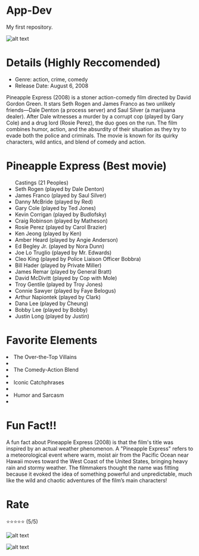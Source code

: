 # App-Dev
My first repository.

![alt text](https://flxt.tmsimg.com/assets/p176350_p_v10_an.jpg)

# Details (Highly Reccomended)
<ul>
  <li>Genre: action, crime, comedy </li>
  <li>Release Date: August 6, 2008</li>
  </ul>

Pineapple Express (2008) is a stoner action-comedy film directed by David Gordon Green. It stars Seth Rogen and James Franco as two unlikely friends—Dale Denton (a process server) and Saul Silver (a marijuana dealer). After Dale witnesses a murder by a corrupt cop (played by Gary Cole) and a drug lord (Rosie Perez), the duo goes on the run. The film combines humor, action, and the absurdity of their situation as they try to evade both the police and criminals. The movie is known for its quirky characters, wild antics, and blend of comedy and action.


# Pineapple Express (Best movie)
<ul>
Castings (21 Peoples)
<li>Seth Rogen (played by Dale Denton)</li>
<li>James Franco (played by Saul Silver)</li>
<li>Danny McBride (played by Red)</li>
<li>Gary Cole (played by Ted Jones)</li>
<li>Kevin Corrigan (played by Budlofsky)</li>
<li>Craig Robinson (played by Matheson)</li>
<li>Rosie Perez (played by Carol Brazier)</li>
<li>Ken Jeong (played by Ken)</li>
<li>Amber Heard (played by Angie Anderson)</li>
<li>Ed Begley Jr. (played by Nora Dunn)</li>
<li>Joe Lo Truglio (played by Mr. Edwards)</li>
<li>Cleo King (played by Police Liaison Officer Bobbra)</li>
<li>Bill Hader (played by Private Miller)</li>
<li>James Remar (played by General Bratt)</li>
<li>David McDivitt (played by Cop with Mole)</li>
<li>Troy Gentile (played by Troy Jones)</li>
<li>Connie Sawyer (played by Faye Belogus)</li>
<li>Arthur Napiontek (played by Clark)</li>
<li>Dana Lee (played by Cheung)</li>
<li>Bobby Lee (played by Bobby)</li>
<li>Justin Long (played by Justin)</li>
</ul>

# Favorite Elements

<li>The Over-the-Top Villains<li>
<li>The Comedy-Action Blend<li>
<li>Iconic Catchphrases<li>
<li>Humor and Sarcasm<li>

# Fun Fact!!
A fun fact about Pineapple Express (2008) is that the film's title was inspired by an actual weather phenomenon. A "Pineapple Express" refers to a meteorological event where warm, moist air from the Pacific Ocean near Hawaii moves toward the West Coast of the United States, bringing heavy rain and stormy weather. The filmmakers thought the name was fitting because it evoked the idea of something powerful and unpredictable, much like the wild and chaotic adventures of the film’s main characters!

# Rate
⭐⭐⭐⭐⭐ (5/5)

![alt text](https://i1.wp.com/braindeadradio.com/wp-content/uploads/2012/02/pineapple-express-5.gif)

![alt text](https://www.pbs.org/independentlens/wp-content/uploads/2017/04/pineapple-express-2.gif)


